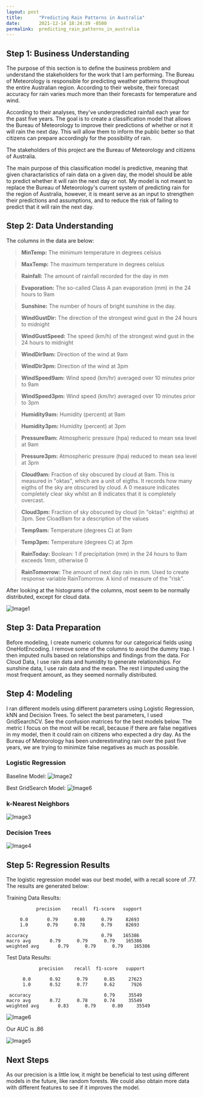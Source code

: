 ```yaml
---
layout: post
title:      "Predicting Rain Patterns in Australia"
date:       2021-12-14 18:24:39 -0500
permalink:  predicting_rain_patterns_in_australia
---
```



## Step 1: Business Understanding

The purpose of this section is to define the business problem and understand the stakeholders for the work that I am performing. The Bureau of Meteorology is responsible for predicting weather patterns throughout the entire Australian region. According to their website, their forecast accuracy for rain varies much more than their forecasts for temperature and wind.

According to their analyses, they've underpredicted rainfall each year for the past five years. The goal is to create a classification model that allows the Bureau of Meteorology to improve their predictions of whether or not it will rain the next day. This will allow them to inform the public better so that citizens can prepare accordingly for the possibility of rain.

The stakeholders of this project are the Bureau of Meteorology and citizens of Australia.

The main purpose of this classification model is predictive, meaning that given charactaristics of rain data on a given day, the model should be able to predict whether it will rain the next day or not. My model is not meant to replace the Bureau of Meteorology's current system of predicting rain for the region of Australia, however, it is meant serve as an input to strengthen their predictions and assumptions, and to reduce the risk of failing to predict that it will rain the next day.

## Step 2: Data Understanding

The columns in the data are below:

> **MinTemp:** The minimum temperature in degrees celsius

>**MaxTemp:** The maximum temperature in degrees celsius

>**Rainfall:** The amount of rainfall recorded for the day in mm

>**Evaporation:** The so-called Class A pan evaporation (mm) in the 24 hours to 9am

>**Sunshine:** The number of hours of bright sunshine in the day.

>**WindGustDir:** The direction of the strongest wind gust in the 24 hours to midnight

>**WindGustSpeed:** The speed (km/h) of the strongest wind gust in the 24 hours to midnight

>**WindDir9am:** Direction of the wind at 9am

>**WindDir3pm:** Direction of the wind at 3pm

>**WindSpeed9am:** Wind speed (km/hr) averaged over 10 minutes prior to 9am

>**WindSpeed3pm:** Wind speed (km/hr) averaged over 10 minutes prior to 3pm

>**Humidity9am:** Humidity (percent) at 9am

>**Humidity3pm:** Humidity (percent) at 3pm

>**Pressure9am:** Atmospheric pressure (hpa) reduced to mean sea level at 9am

>**Pressure3pm:** Atmospheric pressure (hpa) reduced to mean sea level at 3pm

>**Cloud9am:** Fraction of sky obscured by cloud at 9am. This is measured in "oktas", which are a unit of eigths. It records how many eigths of the sky are obscured by cloud. A 0 measure indicates completely clear sky whilst an 8 indicates that it is completely overcast.

>**Cloud3pm:** Fraction of sky obscured by cloud (in "oktas": eighths) at 3pm. See Cload9am for a description of the values

>**Temp9am:** Temperature (degrees C) at 9am

>**Temp3pm:** Temperature (degrees C) at 3pm

>**RainToday:** Boolean: 1 if precipitation (mm) in the 24 hours to 9am exceeds 1mm, otherwise 0

>**RainTomorrow:** The amount of next day rain in mm. Used to create response variable RainTomorrow. A kind of measure of the "risk".

After looking at the histograms of the columns, most seem to be normally distributed, except for cloud data.

![Image1](https://raw.githubusercontent.com/justingrisanti/dsc-phase-3-project/main/Visualizations/ColumnsHist.png)

## Step 3: Data Preparation

Before modeling, I create numeric columns for our categorical fields using OneHotEncoding. I remove some of the columns to avoid the dummy trap. I then imputed nulls based on relationships and findings from the data. For Cloud Data, I use rain data and humidity to generate relationships. For sunshine data, I use rain data and the mean. The rest I imputed using the most frequent amount, as they seemed normally distributed.

## Step 4: Modeling

I ran different models using different parameters using Logistic Regression, kNN and Decision Trees. To select the best parameters, I used GridSearchCV. See the confusion matrices for the best models below. The metric I focus on the most will be recall, because if there are false negatives in my model, then it could rain on citizens who expected a dry day. As the Bureau of Meteorology has been underestimating rain over the past five years, we are trying to minimize false negatives as much as possible.

### Logistic Regression

Baseline Model:
![Image2](https://raw.githubusercontent.com/justingrisanti/dsc-phase-3-project/main/Visualizations/LogRegBase.png)

Best GridSearch Model:
![Image6](https://raw.githubusercontent.com/justingrisanti/dsc-phase-3-project/main/Visualizations/LogRegBest.png)

### k-Nearest Neighbors 

![Image3](https://raw.githubusercontent.com/justingrisanti/dsc-phase-3-project/main/Visualizations/KNN.png)

### Decision Trees

![Image4](https://raw.githubusercontent.com/justingrisanti/dsc-phase-3-project/main/Visualizations/DT.png)

## Step 5: Regression Results


The logistic regression model was our best model, with a recall score of .77. The results are generated below:

Training Data Results:

               precision    recall  f1-score   support

         0.0       0.79      0.80      0.79     82693
         1.0       0.79      0.78      0.79     82693

    accuracy                           0.79    165386
    macro avg       0.79      0.79      0.79    165386
    weighted avg       0.79      0.79      0.79    165386


Test Data Results:
 
                precision    recall  f1-score   support

          0.0       0.92      0.79      0.85     27623
          1.0       0.52      0.77      0.62      7926

     accuracy                           0.79     35549
    macro avg       0.72      0.78      0.74     35549
    weighted avg       0.83      0.79      0.80     35549

![Image6](https://raw.githubusercontent.com/justingrisanti/dsc-phase-3-project/main/Visualizations/FinalCM.png)

Our AUC is .86

![Image5](https://raw.githubusercontent.com/justingrisanti/dsc-phase-3-project/main/Visualizations/AUC.png)

## Next Steps

As our precision is a little low, it might be beneficial to test using different models in the future, like random forests. We could also obtain more data with different features to see if it improves the model.
